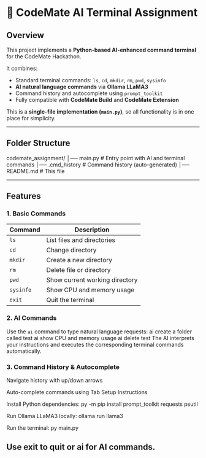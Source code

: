 # 📘 CodeMate AI Terminal Assignment

## Overview
This project implements a **Python-based AI-enhanced command terminal** for the CodeMate Hackathon.  

It combines:

- Standard terminal commands: `ls`, `cd`, `mkdir`, `rm`, `pwd`, `sysinfo`  
- **AI natural language commands** via **Ollama LLaMA3**  
- Command history and autocomplete using `prompt_toolkit`  
- Fully compatible with **CodeMate Build** and **CodeMate Extension**  

This is a **single-file implementation (`main.py`)**, so all functionality is in one place for simplicity.

---

## Folder Structure
codemate_assignment/
│── main.py # Entry point with AI and terminal commands
│── .cmd_history # Command history (auto-generated)
│── README.md # This file

---

## Features

### 1. Basic Commands
| Command   | Description                           |
|-----------|---------------------------------------|
| `ls`      | List files and directories            |
| `cd`      | Change directory                      |
| `mkdir`   | Create a new directory                |
| `rm`      | Delete file or directory              |
| `pwd`     | Show current working directory        |
| `sysinfo` | Show CPU and memory usage             |
| `exit`    | Quit the terminal                     |

### 2. AI Commands
Use the `ai` command to type natural language requests:
ai create a folder called test
ai show CPU and memory usage
ai delete test
The AI interprets your instructions and executes the corresponding terminal commands automatically.

### 3. Command History & Autocomplete

Navigate history with up/down arrows

Auto-complete commands using Tab
Setup Instructions

Install Python dependencies:
py -m pip install prompt_toolkit requests psutil

Run Ollama LLaMA3 locally:
ollama run llama3

Run the terminal:
py main.py

## Use exit to quit or ai <natural language request> for AI commands.
